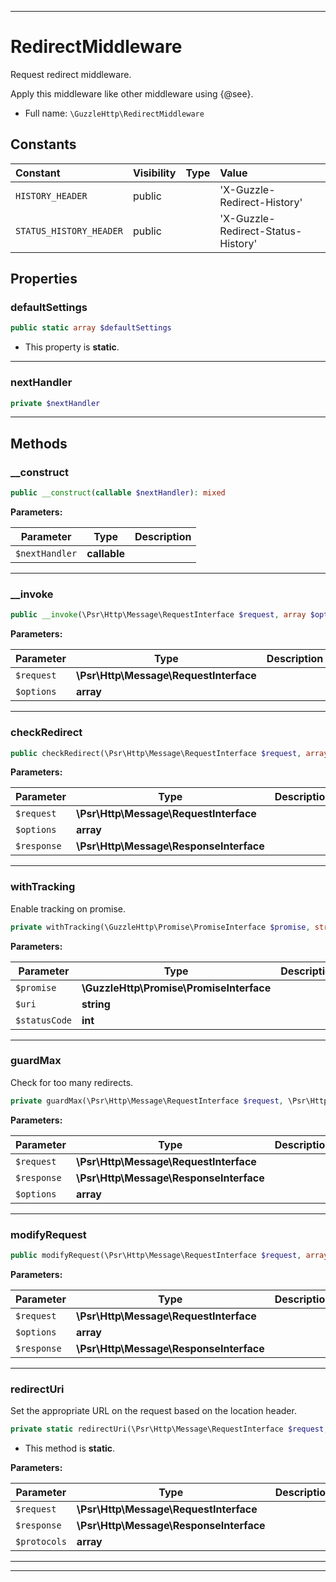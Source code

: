 ***

# RedirectMiddleware

Request redirect middleware.

Apply this middleware like other middleware using
{@see}.

* Full name: `\GuzzleHttp\RedirectMiddleware`


## Constants

| Constant | Visibility | Type | Value |
|:---------|:-----------|:-----|:------|
|`HISTORY_HEADER`|public| |&#039;X-Guzzle-Redirect-History&#039;|
|`STATUS_HISTORY_HEADER`|public| |&#039;X-Guzzle-Redirect-Status-History&#039;|

## Properties


### defaultSettings



```php
public static array $defaultSettings
```



* This property is **static**.


***

### nextHandler



```php
private $nextHandler
```






***

## Methods


### __construct



```php
public __construct(callable $nextHandler): mixed
```








**Parameters:**

| Parameter | Type | Description |
|-----------|------|-------------|
| `$nextHandler` | **callable** |  |




***

### __invoke



```php
public __invoke(\Psr\Http\Message\RequestInterface $request, array $options): \GuzzleHttp\Promise\PromiseInterface
```








**Parameters:**

| Parameter | Type | Description |
|-----------|------|-------------|
| `$request` | **\Psr\Http\Message\RequestInterface** |  |
| `$options` | **array** |  |




***

### checkRedirect



```php
public checkRedirect(\Psr\Http\Message\RequestInterface $request, array $options, \Psr\Http\Message\ResponseInterface $response): \Psr\Http\Message\ResponseInterface|\GuzzleHttp\Promise\PromiseInterface
```








**Parameters:**

| Parameter | Type | Description |
|-----------|------|-------------|
| `$request` | **\Psr\Http\Message\RequestInterface** |  |
| `$options` | **array** |  |
| `$response` | **\Psr\Http\Message\ResponseInterface** |  |




***

### withTracking

Enable tracking on promise.

```php
private withTracking(\GuzzleHttp\Promise\PromiseInterface $promise, string $uri, int $statusCode): \GuzzleHttp\Promise\PromiseInterface
```








**Parameters:**

| Parameter | Type | Description |
|-----------|------|-------------|
| `$promise` | **\GuzzleHttp\Promise\PromiseInterface** |  |
| `$uri` | **string** |  |
| `$statusCode` | **int** |  |




***

### guardMax

Check for too many redirects.

```php
private guardMax(\Psr\Http\Message\RequestInterface $request, \Psr\Http\Message\ResponseInterface $response, array& $options): void
```








**Parameters:**

| Parameter | Type | Description |
|-----------|------|-------------|
| `$request` | **\Psr\Http\Message\RequestInterface** |  |
| `$response` | **\Psr\Http\Message\ResponseInterface** |  |
| `$options` | **array** |  |




***

### modifyRequest



```php
public modifyRequest(\Psr\Http\Message\RequestInterface $request, array $options, \Psr\Http\Message\ResponseInterface $response): \Psr\Http\Message\RequestInterface
```








**Parameters:**

| Parameter | Type | Description |
|-----------|------|-------------|
| `$request` | **\Psr\Http\Message\RequestInterface** |  |
| `$options` | **array** |  |
| `$response` | **\Psr\Http\Message\ResponseInterface** |  |




***

### redirectUri

Set the appropriate URL on the request based on the location header.

```php
private static redirectUri(\Psr\Http\Message\RequestInterface $request, \Psr\Http\Message\ResponseInterface $response, array $protocols): \Psr\Http\Message\UriInterface
```



* This method is **static**.




**Parameters:**

| Parameter | Type | Description |
|-----------|------|-------------|
| `$request` | **\Psr\Http\Message\RequestInterface** |  |
| `$response` | **\Psr\Http\Message\ResponseInterface** |  |
| `$protocols` | **array** |  |




***


***

